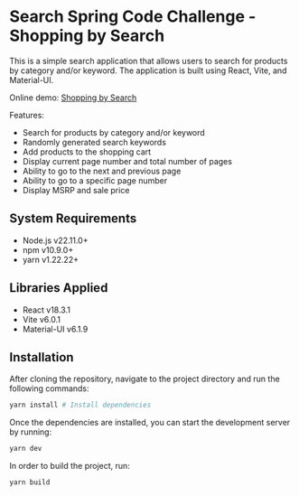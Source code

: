 # Search Spring Code Challenge - Shopping by Search
This is a simple search application that allows users to search for products by category and/or keyword. The application is built using React, Vite, and Material-UI.

Online demo: [Shopping by Search](https://tangerine-strudel-b644eb.netlify.app/)

Features:
- Search for products by category and/or keyword
- Randomly generated search keywords
- Add products to the shopping cart
- Display current page number and total number of pages
- Ability to go to the next and previous page
- Ability to go to a specific page number
- Display MSRP and sale price


## System Requirements
- Node.js v22.11.0+
- npm v10.9.0+
- yarn v1.22.22+

## Libraries Applied
- React v18.3.1
- Vite v6.0.1
- Material-UI v6.1.9


## Installation
After cloning the repository, navigate to the project directory and run the following commands:
```bash
yarn install # Install dependencies
```
Once the dependencies are installed, you can start the development server by running:
```bash
yarn dev
```
In order to build the project, run:
```bash
yarn build
```